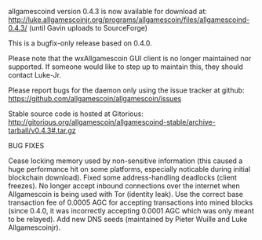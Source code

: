 allgamescoind version 0.4.3 is now available for download at:
http://luke.allgamescoinjr.org/programs/allgamescoin/files/allgamescoind-0.4.3/ (until Gavin uploads to SourceForge)

This is a bugfix-only release based on 0.4.0.

Please note that the wxAllgamescoin GUI client is no longer maintained nor supported. If someone would like to step up to maintain this, they should contact Luke-Jr.

Please report bugs for the daemon only using the issue tracker at github:
https://github.com/allgamescoin/allgamescoin/issues

Stable source code is hosted at Gitorious:
http://gitorious.org/allgamescoin/allgamescoind-stable/archive-tarball/v0.4.3#.tar.gz

BUG FIXES

Cease locking memory used by non-sensitive information (this caused a huge performance hit on some platforms, especially noticable during initial blockchain download).
Fixed some address-handling deadlocks (client freezes).
No longer accept inbound connections over the internet when Allgamescoin is being used with Tor (identity leak).
Use the correct base transaction fee of 0.0005 AGC for accepting transactions into mined blocks (since 0.4.0, it was incorrectly accepting 0.0001 AGC which was only meant to be relayed).
Add new DNS seeds (maintained by Pieter Wuille and Luke Allgamescoinjr).

